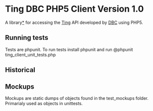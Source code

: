 Ting DBC PHP5 Client Version 1.0
====================
A library[*](#star_mark) for accessing the [Ting][] API developed by [DBC][]
using PHP5.


Running tests
-------------
Tests are phpunit. To run tests install phpunit and run @phpunit ting_client_unit_tests.php

Historical
----------

[Ting]: http://ting.dk/
[DBC]: http://dbc.dk/


Mockups
-------
Mockups are static dumps of objects found in the test_mockups folder. Primarialy used as objects in unittests.

